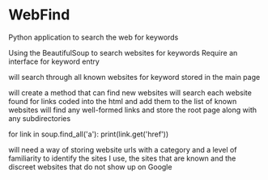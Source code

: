 # WebFind
Python application to search the web for keywords 

Using the BeautifulSoup to search websites for keywords 
Require an interface for keyword entry

will search through all known websites for keyword stored in the main page 

will create a method that can find new websites 
will search each website found for links coded into the html and add them to the list of known websites
   will find any well-formed links and store the root page along with any subdirectories 

   for link in soup.find_all('a'):
    print(link.get('href'))

will need a way of storing website urls with a category and a level of familiarity to identify the sites I use, the sites that are known and the discreet websites that do not show up on Google
